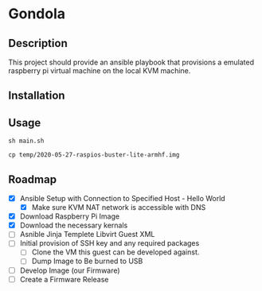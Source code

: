 # Gondola

## Description
This project should provide an ansible playbook that provisions a
emulated raspberry pi virtual machine on the local KVM machine.

## Installation

## Usage

`sh main.sh`

`cp temp/2020-05-27-raspios-buster-lite-armhf.img `

## Roadmap

* [x] Ansible Setup with Connection to Specified Host - Hello World
    * [x] Make sure KVM NAT network is accessible with DNS
* [x] Download Raspberry Pi Image
* [x] Download the necessary kernals
* [ ] Asnible Jinja Templete Libvirt Guest XML
* [ ] Initial provision of SSH key and any required packages
    * [ ] Clone the VM this guest can be developed against.
    * [ ] Dump Image to Be burned to USB
* [ ] Develop Image (our Firmware)
* [ ] Create a Firmware Release
